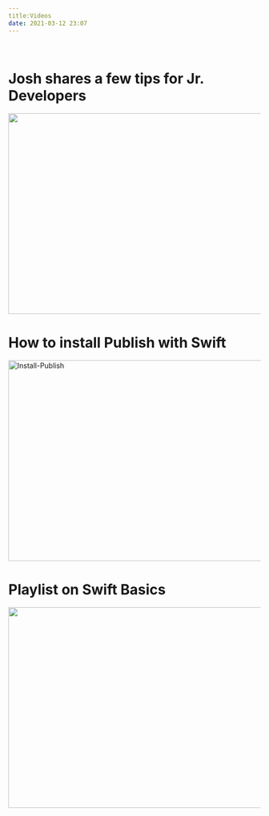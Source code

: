 ```yaml
---
title:Videos 
date: 2021-03-12 23:07
---
```


<br/>

# Josh shares a few tips for Jr. Developers

<a href="https://www.youtube.com/watch?v=rcbEMUp87Ek&t=1s">
<img src="https://i.ibb.co/X2c41QC/95-FC16-D2-4130-442-B-A07-D-19604-EA9-AF0-E-1-201-a.jpg" width="580" height="400" />
</a>

<br />

# How to install Publish with Swift

<a href="https://www.youtube.com/watch?v=g_E-Pwa-grc">
<img src="https://i.ibb.co/ChbB8hw/Install-Publish.jpg" alt="Install-Publish" width="580" height="400" />
</a>

<br />

# Playlist on Swift Basics

<a href="https://youtube.com/playlist?list=PLeLBL4PM6b0zACxBKE2mDZNGU5417PUb3">
<img src="https://i.ibb.co/NN5QH9P/B76012-BE-3-F4-C-441-B-8525-105-AA393-A732.jpg" width="580" height="400" />
</a>

